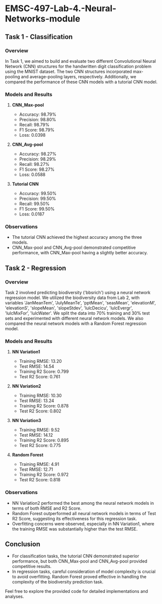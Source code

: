 # EMSC-497-Lab-4.-Neural-Networks-module

## Task 1 - Classification

### Overview

In Task 1, we aimed to build and evaluate two different Convolutional Neural Network (CNN) structures for the handwritten digit classification problem using the MNIST dataset. The two CNN structures incorporated max-pooling and average-pooling layers, respectively. Additionally, we compared the performance of these CNN models with a tutorial CNN model.

### Models and Results

1.  **CNN_Max-pool**
    
    -   Accuracy: 98.79%
    -   Precision: 98.80%
    -   Recall: 98.79%
    -   F1 Score: 98.79%
    -   Loss: 0.0398
2.  **CNN_Avg-pool**
    
    -   Accuracy: 98.27%
    -   Precision: 98.29%
    -   Recall: 98.27%
    -   F1 Score: 98.27%
    -   Loss: 0.0588
3.  **Tutorial CNN**
    
    -   Accuracy: 99.50%
    -   Precision: 99.50%
    -   Recall: 99.50%
    -   F1 Score: 99.50%
    -   Loss: 0.0187

### Observations

-   The tutorial CNN achieved the highest accuracy among the three models.
-   CNN_Max-pool and CNN_Avg-pool demonstrated competitive performance, with CNN_Max-pool having a slightly better accuracy.

## Task 2 - Regression

### Overview

Task 2 involved predicting biodiversity ('bbsrich') using a neural network regression model. We utilized the biodiversity data from Lab 2, with variables 'JanMeanTem', 'JulyMeanTe', 'pptMean', 'seasMean', 'elevationM', 'elevationS', 'slopeMean', 'slopeStdev', 'lulcDecicu', 'lulcEvergr', 'lulcMixFor', 'lulcWater'. We split the data into 70% training and 30% test sets and experimented with different neural network models. We also compared the neural network models with a Random Forest regression model.

### Models and Results

1.  **NN Variation1**
    
    -   Training RMSE: 13.20
    -   Test RMSE: 14.54
    -   Training R2 Score: 0.799
    -   Test R2 Score: 0.761
2.  **NN Variation2**
    
    -   Training RMSE: 10.30
    -   Test RMSE: 13.24
    -   Training R2 Score: 0.878
    -   Test R2 Score: 0.802
3.  **NN Variation3**
    
    -   Training RMSE: 9.52
    -   Test RMSE: 14.12
    -   Training R2 Score: 0.895
    -   Test R2 Score: 0.775
4.  **Random Forest**
    
    -   Training RMSE: 4.91
    -   Test RMSE: 12.71
    -   Training R2 Score: 0.972
    -   Test R2 Score: 0.818

### Observations

-   NN Variation2 performed the best among the neural network models in terms of both RMSE and R2 Score.
-   Random Forest outperformed all neural network models in terms of Test R2 Score, suggesting its effectiveness for this regression task.
-   Overfitting concerns were observed, especially in NN Variation1, where the training RMSE was substantially higher than the test RMSE.

## Conclusion

-   For classification tasks, the tutorial CNN demonstrated superior performance, but both CNN_Max-pool and CNN_Avg-pool provided competitive results.
-   In regression tasks, careful consideration of model complexity is crucial to avoid overfitting. Random Forest proved effective in handling the complexity of the biodiversity prediction task.

Feel free to explore the provided code for detailed implementations and analyses.
